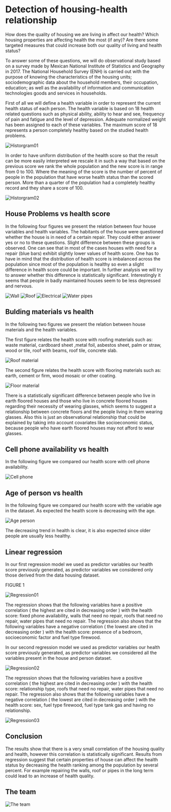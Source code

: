 # Detection of housing-health relationship
How does the quality of housing we are living in affect our health? Which housing properties are affecting health the most (if any)? Are there some targeted measures that could increase both our quality of living and health status?

To answer some of these questions, we will do observational study based on a survey made by Mexican National Institute of Statistics and Geography in 2017. The National Household Survey (ENH) is carried out with the purpose of knowing the characteristics of the housing units; sociodemographic data about the household members, their occupation, education; as well as the availability of information and communication technologies goods and services in households.

First of all we will define a health variable in order to represent the current health status of each person. The health variable is based on 18 health related questions such as physical ability, ability to hear and see, frequency of pain and fatigue and the level of depression. Adequate normalized weight has been assigned to each of these variables. The maximum score of 18 represents a person completely healthy based on the studied health problems.


![Historgram01](/img/histogram01.png)

In order to have uniform distribution of the health score so that the result can be more easily interpreted we rescale it in such a way that based on the previous score we rank the whole population and the new score is in range from 0 to 100. Where the meaning of the score is the number of percent of people in the population that have worse health status than the scored person. More than a quarter of the population had a completely healthy record and they share a score of 100.

![Historgram02](/img/histogram02.png)

## House Problems vs health score

In the following four figures we present the relation between four house variables and health variables. The habitants of the house were questioned whether the house is in need of a certain repair. They could either answer yes or no to these questions. Slight difference between these groups is observed. One can see that in most of the cases houses with need for a repair (blue bars) exhibit slightly lower values of health score. One has to have in mind that the distribution of health score is imbalanced across the population since most of the population is healthy so even a slight difference in health score could be important. In further analysis we will try to answer whether this difference is statistically significant. Interestingly it seems that people in badly maintained houses seem to be less depressed and nervous.

![Wall](/img/walls.png)
![Roof](/img/roof.png)
![Electrical](/img/electrical.png)
![Water pipes](/img/water.png)

## Bulding materials vs health

In the following two figures we present the relation between house materials and the health variables.

The first figure relates the health score with roofing materials such as: waste material, cardboard sheet ,metal foil, asbestos sheet, palm or straw, wood or tile, roof with beams, roof tile, concrete slab.


![Roof material](/img/roof_m.png)

The second figure relates the health score with flooring materials such as: earth, cement or firm, wood mosaic or other coating.

![Floor material](/img/floor_m.png)

There is a statistically significant difference between people who live in earth floored houses and those who live in concrete floored houses regarding their necessity of wearing glasses, which seems to suggest a relationship between concrete floors and the people living in them wearing glasses. Also this is just an observational relationship that could be explained by taking into account covariates like socioeconomic status, because people who have earth floored houses may not afford to wear glasses.

## Cell phone availability vs health

In the following figure we compared our health score with cell phone availability.

![Cell phone](/img/cellphone.png)


## Age of person vs health

In the following figure we compared our health score with the variable age in the dataset. As expected the health score is decreasing with the age. 

![Age person](/img/age.png)

The decreasing trend in health is clear, it is also expected since older people are usually less healthy.

## Linear regression

In our first regression model we used as predictor variables our health score previously generated, as predictor variables we considered only those derived from the data housing dataset.  

FIGURE 1

![Regression01](/img/regression01.png)

The regression shows that the following variables have a positive correlation ( the highest are cited  in decreasing order ) with the health score: fixed phone availability, walls that need no repair, roofs that need no repair, water pipes that need no repair. The regression also shows that the following variables have a negative correlation ( the lowest are cited in decreasing order ) with the health score: presence of a bedroom, socioeconomic factor and fuel type firewood.

In our second regression model we used as predictor variables our health score previously generated, as predictor variables we considered all the variables present in the house and person dataset.  


![Regression02](/img/regression02.png)

The regression shows that the following variables have a positive correlation ( the highest are cited  in decreasing order ) with the health score: relationship type, roofs that need no repair, water pipes that need no repair. The regression also shows that the following variables have a negative correlation ( the lowest are cited in decreasing order ) with the health score: sex, fuel type firewood, fuel type tank gas and having no relationship.

![Regression03](/img/regression03.png)


## Conclusion

The results show that there is a very small correlation of the housing quality and health, however this correlation is statistically significant. Results from regression suggest that certain properties of house can affect the health status by decreasing the health ranking among the population by several percent.  For example repairing the walls, roof or pipes in the long term could lead to an increase of health quality.


## The team

![The team](/img/avatars.png)